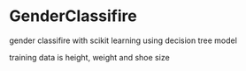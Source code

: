 # GenderClassifire

gender classifire with scikit learning using decision tree model 

training data is height, weight and shoe size 
